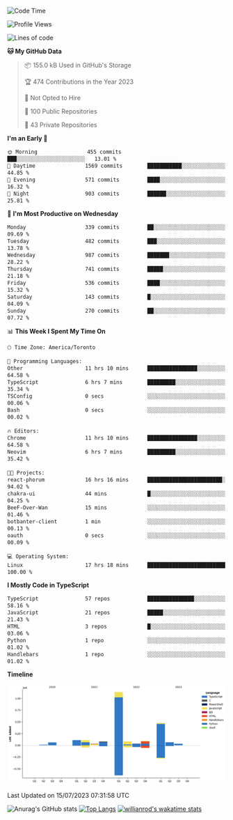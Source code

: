 <!--START_SECTION:waka-->
![Code Time](http://img.shields.io/badge/Code%20Time-404%20hrs%201%20min-blue)

![Profile Views](http://img.shields.io/badge/Profile%20Views-0-blue)

![Lines of code](https://img.shields.io/badge/From%20Hello%20World%20I%27ve%20Written-2.3%20million%20lines%20of%20code-blue)

**🐱 My GitHub Data** 

> 📦 155.0 kB Used in GitHub's Storage 
 > 
> 🏆 474 Contributions in the Year 2023
 > 
> 🚫 Not Opted to Hire
 > 
> 📜 100 Public Repositories 
 > 
> 🔑 43 Private Repositories 
 > 
**I'm an Early 🐤** 

```text
🌞 Morning                455 commits         ███░░░░░░░░░░░░░░░░░░░░░░   13.01 % 
🌆 Daytime                1569 commits        ███████████░░░░░░░░░░░░░░   44.85 % 
🌃 Evening                571 commits         ████░░░░░░░░░░░░░░░░░░░░░   16.32 % 
🌙 Night                  903 commits         ██████░░░░░░░░░░░░░░░░░░░   25.81 % 
```
📅 **I'm Most Productive on Wednesday** 

```text
Monday                   339 commits         ██░░░░░░░░░░░░░░░░░░░░░░░   09.69 % 
Tuesday                  482 commits         ███░░░░░░░░░░░░░░░░░░░░░░   13.78 % 
Wednesday                987 commits         ███████░░░░░░░░░░░░░░░░░░   28.22 % 
Thursday                 741 commits         █████░░░░░░░░░░░░░░░░░░░░   21.18 % 
Friday                   536 commits         ████░░░░░░░░░░░░░░░░░░░░░   15.32 % 
Saturday                 143 commits         █░░░░░░░░░░░░░░░░░░░░░░░░   04.09 % 
Sunday                   270 commits         ██░░░░░░░░░░░░░░░░░░░░░░░   07.72 % 
```


📊 **This Week I Spent My Time On** 

```text
🕑︎ Time Zone: America/Toronto

💬 Programming Languages: 
Other                    11 hrs 10 mins      ████████████████░░░░░░░░░   64.58 % 
TypeScript               6 hrs 7 mins        █████████░░░░░░░░░░░░░░░░   35.34 % 
TSConfig                 0 secs              ░░░░░░░░░░░░░░░░░░░░░░░░░   00.06 % 
Bash                     0 secs              ░░░░░░░░░░░░░░░░░░░░░░░░░   00.02 % 

🔥 Editors: 
Chrome                   11 hrs 10 mins      ████████████████░░░░░░░░░   64.58 % 
Neovim                   6 hrs 7 mins        █████████░░░░░░░░░░░░░░░░   35.42 % 

🐱‍💻 Projects: 
react-phorum             16 hrs 16 mins      ████████████████████████░   94.02 % 
chakra-ui                44 mins             █░░░░░░░░░░░░░░░░░░░░░░░░   04.25 % 
BeeF-Over-Wan            15 mins             ░░░░░░░░░░░░░░░░░░░░░░░░░   01.46 % 
botbanter-client         1 min               ░░░░░░░░░░░░░░░░░░░░░░░░░   00.13 % 
oauth                    0 secs              ░░░░░░░░░░░░░░░░░░░░░░░░░   00.09 % 

💻 Operating System: 
Linux                    17 hrs 18 mins      █████████████████████████   100.00 % 
```

**I Mostly Code in TypeScript** 

```text
TypeScript               57 repos            ███████████████░░░░░░░░░░   58.16 % 
JavaScript               21 repos            █████░░░░░░░░░░░░░░░░░░░░   21.43 % 
HTML                     3 repos             █░░░░░░░░░░░░░░░░░░░░░░░░   03.06 % 
Python                   1 repo              ░░░░░░░░░░░░░░░░░░░░░░░░░   01.02 % 
Handlebars               1 repo              ░░░░░░░░░░░░░░░░░░░░░░░░░   01.02 % 
```



**Timeline**

![Lines of Code chart](https://raw.githubusercontent.com/wise-introvert/wise-introvert/master/assets/bar_graph.png)


 Last Updated on 15/07/2023 07:31:58 UTC
<!--END_SECTION:waka-->

![Anurag's GitHub stats](https://github-readme-stats.vercel.app/api?username=wise-introvert&count_private=true&show_icons=true)
[![Top Langs](https://github-readme-stats.vercel.app/api/top-langs/?username=wise-introvert&langs_count=10)](https://github.com/anuraghazra/github-readme-stats)
[![willianrod's wakatime stats](https://github-readme-stats.vercel.app/api/wakatime?username=wiseintrovert)](https://github.com/anuraghazra/github-readme-stats)

